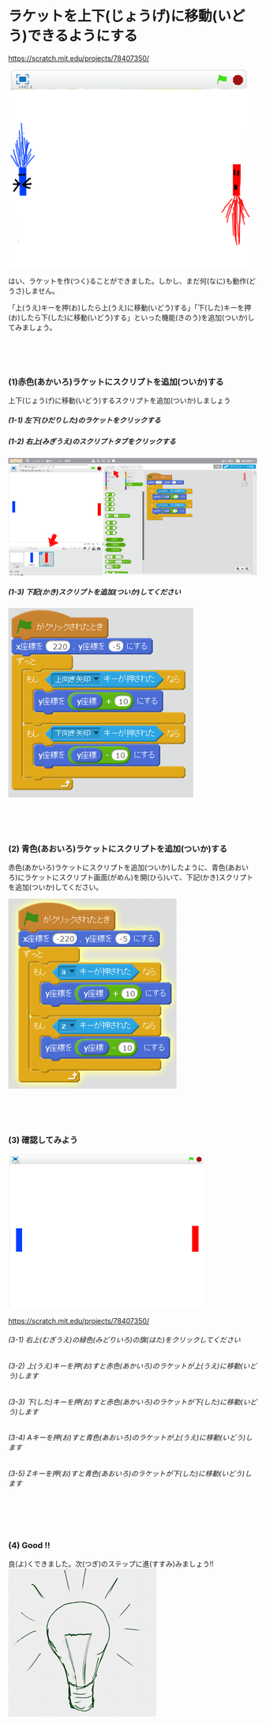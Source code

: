 # ラケットを上下(じょうげ)に移動(いどう)できるようにする

https://scratch.mit.edu/projects/78407350/

![](racket2.png)

はい、ラケットを作(つく)ることができました。しかし、まだ何(なに)も動作(どうさ)しません。

「上(うえ)キーを押(お)したら上(うえ)に移動(いどう)する」「下(した)キーを押(お)したら下(した)に移動(いどう)する」といった機能(きのう)を追加(ついか)してみましょう。


<br>
<br>
<br>

### (1)赤色(あかいろ)ラケットにスクリプトを追加(ついか)する
上下(じょうげ)に移動(いどう)するスクリプトを追加(ついか)しましょう
##### (1-1) 左下(ひだりした)のラケットをクリックする
##### (1-2) 右上(みぎうえ)のスクリプトタブをクリックする
![](create_racket_004a.png)

##### (1-3) 下記(かき)スクリプトを追加(ついか)してください
![](racket_script_001a.png)


<br>
<br>
<br>

### (2) 青色(あおいろ)ラケットにスクリプトを追加(ついか)する
赤色(あかいろ)ラケットにスクリプトを追加(ついか)したように、青色(あおいろ)にラケットにスクリプト画面(がめん)を開(ひら)いて、下記(かき)スクリプトを追加(ついか)してください。

![](racket_script_002a.png)

<br>
<br>
<br>


### (3) 確認してみよう
![](create_racket_005a.png)

https://scratch.mit.edu/projects/78407350/

###### (3-1) 右上(むぎうえ)の緑色(みどりいろ)の旗(はた)をクリックしてください
###### (3-2) 上(うえ)キーを押(お)すと赤色(あかいろ)のラケットが上(うえ)に移動(いどう)します
###### (3-3) 下(した)キーを押(お)すと赤色(あかいろ)のラケットが下(した)に移動(いどう)します
###### (3-4) Aキーを押(お)すと青色(あおいろ)のラケットが上(うえ)に移動(いどう)します
###### (3-5) Zキーを押(お)すと青色(あおいろ)のラケットが下(した)に移動(いどう)します

<br>
<br>
<br>

### (4) Good !!
良(よ)くできました。次(つぎ)のステップに進(すすみ)みましょう!!
![](../good.png)


